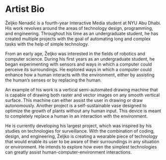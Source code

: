 # Artist Bio

Željko Nenadić is a fourth-year Interactive Media student at NYU Abu Dhabi. His work revolves around the areas of technology design, programming, and engineering. Throughout his time as an undergraduate student, he has created multiple projects with the goal of automating long and complex tasks with the help of simple technology.

From an early age, Željko was interested in the fields of robotics and computer science. During his first years as an undergraduate student, he began experimenting with sensors and ways in which a computer could perceive its surroundings. He explored ways in which a computer could enhance how a human interacts with the environment, either by assisting the human’s senses or by replacing the human. 

An example of his work is a vertical semi-automated drawing machine that is capable of drawing both raster and vector images on any smooth vertical surface. This machine can either assist the user in drawing or draw autonomously. Another project is a self-sustainable vase designed to optimize the growth of plants without any human input. This device is meant to completely replace a human in an interaction with the environment.

He is currently developing his largest project, which was inspired by his studies on technologies for surveillance. With the combination of coding, design, and engineering, Željko is creating a wearable piece of technology that would enable its user to be aware of their surroundings in any situation or environment. He intends to explore how even the simplest technologies can greatly assist human-computer-environment interactions.

